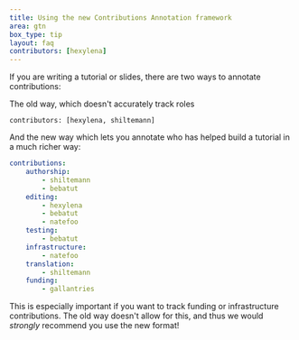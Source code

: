 ```yaml
---
title: Using the new Contributions Annotation framework
area: gtn
box_type: tip
layout: faq
contributors: [hexylena]
---
```


If you are writing a tutorial or slides, there are two ways to annotate contributions:

The old way, which doesn't accurately track roles

```
contributors: [hexylena, shiltemann]
```

And the new way which lets you annotate who has helped build a tutorial in a much richer way:

```yaml
contributions:
    authorship:
        - shiltemann
        - bebatut
    editing:
        - hexylena
        - bebatut
        - natefoo
    testing:
        - bebatut
    infrastructure:
        - natefoo
    translation:
        - shiltemann
    funding:
        - gallantries
```

This is especially important if you want to track funding or infrastructure contributions. The old way doesn't allow for this, and thus we would *strongly* recommend you use the new format!
